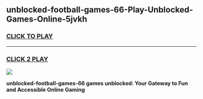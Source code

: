 
## unblocked-football-games-66-Play-Unblocked-Games-Online-5jvkh
<h3>
<a href="https://premium76.site?title=unblocked-football-games-66&ref=25A">CLICK TO PLAY</a></h3>
<hr>

<h3>
<a href="https://premium76.site?title=unblocked-football-games-66&ref=25A">CLICK 2 PLAY</a>
  
</h3>

<a href="https://premium76.site?title=unblocked-football-games-66&ref=25A"><img src="https://clearcache.store/games.png"></a>


**unblocked-football-games-66 games unblocked: Your Gateway to Fun and Accessible Online Gaming**
